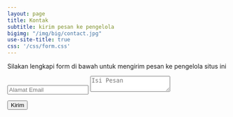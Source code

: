 ```yaml
---
layout: page
title: Kontak
subtitle: kirim pesan ke pengelola
bigimg: "/img/big/contact.jpg"
use-site-title: true
css: '/css/form.css'
---
```


Silakan lengkapi form di bawah untuk mengirim pesan ke pengelola situs ini

<form method="POST" class="form" action="https://formspree.io/sompret@yandex.com">
  <input type="email" name="_replyto" placeholder="Alamat Email" />

  <input type="hidden" name="_next" value="//begini.github.io/thanks" />
  <input type="text" name="_gotcha" style="display:none" />
  <input type="hidden" name="_subject" value="[begini] Form Kontak" />
  <textarea name="message" placeholder="Isi Pesan"></textarea>

  <button type="submit">Kirim</button>
</form>
